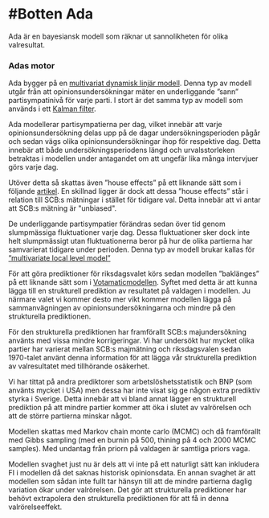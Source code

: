#Botten Ada
===

Ada är en bayesiansk modell som räknar ut sannolikheten för olika valresultat. 

### Adas motor
 
Ada bygger på en [multivariat dynamisk linjär modell](http://www.jstatsoft.org/v36/i12/paper). Denna typ av modell utgår från att opinionsundersökningar mäter en underliggande ”sann” partisympatinivå för varje parti. I stort är det samma typ av modell som används i ett [Kalman filter](http://sv.wikipedia.org/wiki/Kalmanfilter).

Ada modellerar partisympatierna per dag, vilket innebär att varje opinionsundersökning delas upp på de dagar undersökningsperioden pågår och sedan vägs olika opinionsundersökningar ihop för respektive dag. Detta innebär att både undersökningsperiodens längd och urvalsstorleken betraktas i modellen under antagandet om att ungefär lika många intervjuer görs varje dag.

Utöver detta så skattas även ”house effects” på ett liknande sätt som i följande [artikel](http://linkinghub.elsevier.com/retrieve/pii/S0261379410000946). En skillnad ligger är dock att dessa ”house effects” står i relation till SCB:s mätningar i stället för tidigare val. Detta innebär att vi antar att SCB:s mätning är "unbiased".
 
De underliggande partisympatier förändras sedan över tid genom slumpmässiga fluktuationer varje dag. Dessa fluktuationer sker dock inte helt slumpmässigt utan fluktuationerna beror på hur de olika partierna har samvarierat tidigare under perioden. Denna typ av modell brukar kallas för [”multivariate local level model”](http://books.google.com/books?hl=en&lr=&id=VCt3zVq8TO8C&oi=fnd&pg=PA1&dq=Dynamic+linear+models+with+R&ots=PW78ub8fxV&sig=jvwM_ed56JCaitUWTAv3rUDjM2E)
 
För att göra prediktioner för riksdagsvalet körs sedan modellen ”baklänges” på ett liknande sätt som i [Votamaticmodellen](http://votamatic.org/). Syftet med detta är att kunna lägga till en strukturell prediktion av resultatet på valdagen i modellen. Ju närmare valet vi kommer desto mer vikt kommer modellen lägga på sammanvägningen av opinionsundersökningarna och mindre på den strukturella prediktionen.
 
För den strukturella prediktionen har framförallt SCB:s majundersökning använts med vissa mindre korrigeringar. Vi har undersökt hur mycket olika partier har varierat mellan SCB:s majmätning och riksdagsvalen sedan 1970-talet använt denna information för att lägga vår strukturella prediktion av valresultatet med tillhörande osäkerhet. 

Vi har tittat på andra prediktorer som arbetslöshetsstatistik och BNP (som använts mycket i USA) men dessa har inte visat sig ge någon extra prediktiv styrka i Sverige. Detta innebär att vi bland annat lägger en strukturell prediktion på att mindre partier kommer att öka i slutet av valrörelsen och att de större partierna minskar något.
 
Modellen skattas med Markov chain monte carlo (MCMC) och då framförallt med Gibbs sampling (med en burnin på 500, thining på 4 och 2000 MCMC samples). Med undantag från priorn på valdagen är samtliga priors vaga.
 
Modellen svaghet just nu är dels att vi inte på ett naturligt sätt kan inkludera FI i modellen då det saknas historisk opinionsdata. En annan svaghet är att modellen som sådan inte fullt tar hänsyn till att de mindre partierna daglig variation ökar under valrörelsen. Det gör att strukturella prediktioner har behövt extrapolera den strukturella prediktionen för att få in denna valrörelseeffekt. 
